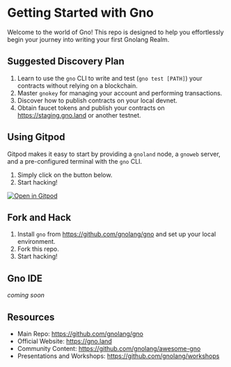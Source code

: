 # Getting Started with Gno

Welcome to the world of Gno! This repo is designed to help you effortlessly begin your journey into writing your first Gnolang Realm.

## Suggested Discovery Plan

1. Learn to use the `gno` CLI to write and test (`gno test [PATH]`) your contracts without relying on a blockchain.
2. Master `gnokey` for managing your account and performing transactions.
3. Discover how to publish contracts on your local devnet.
4. Obtain faucet tokens and publish your contracts on https://staging.gno.land or another testnet.

## Using Gitpod

Gitpod makes it easy to start by providing a `gnoland` node, a `gnoweb` server, and a pre-configured terminal with the `gno` CLI.

1. Simply click on the button below.
2. Start hacking!

[![Open in Gitpod](https://gitpod.io/button/open-in-gitpod.svg)](https://gitpod.io/new/#https://github.com/gnolang/getting-started)

## Fork and Hack

1. Install `gno` from https://github.com/gnolang/gno and set up your local environment.
2. Fork this repo.
3. Start hacking!

## Gno IDE

_coming soon_

## Resources

- Main Repo: https://github.com/gnolang/gno
- Official Website: https://gno.land
- Community Content: https://github.com/gnolang/awesome-gno
- Presentations and Workshops: https://github.com/gnolang/workshops
